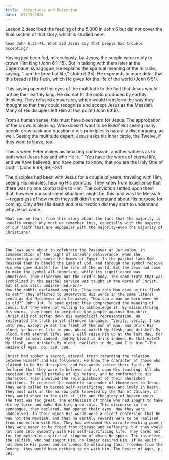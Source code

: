 ```yaml
---
title:  Acceptance and Rejection
date:  05/11/2024
---
```


Lesson 2 described the feeding of the 5,000 in John 6 but did not cover the final section of that story, which is studied here.

`Read John 6:51–71. What did Jesus say that people had trouble accepting?`

Having just been fed, miraculously, by Jesus, the people were ready to crown Him king (John 6:1–15). But in talking with them later at the Capernaum synagogue, He explains the spiritual meaning of the miracle, saying, “I am the bread of life,” (John 6:35). He expounds in more detail that this bread is His flesh, which He gives for the life of the world (John 6:51).

This saying opened the eyes of the multitude to the fact that Jesus would not be their earthly king. He did not fit the mold produced by earthly thinking. They refused conversion, which would transform the way they thought so that they could recognize and accept Jesus as the Messiah. Many of His disciples left Him at this point (John 6:66).

From a human sense, this must have been hard for Jesus. The approbation of the crowd is pleasing. Who doesn’t want to be liked? But seeing many people draw back and question one’s principles is naturally discouraging, as well. Seeing the multitude depart, Jesus asks his inner circle, the Twelve, if they want to leave, too.

This is when Peter makes his amazing confession, another witness as to both what Jesus has and who He is. “ ‘You have the words of eternal life, and we have believed, and have come to know, that you are the Holy One of God’ ” (John 6:68, 69, ESV).

The disciples had been with Jesus for a couple of years, traveling with Him, seeing His miracles, hearing His sermons. They knew from experience that there was no one comparable to Him. The conviction settled upon them that, however unusual some situations might be, this man was the Messiah—regardless of how much they still didn't understand about His purpose for coming. Only after His death and resurrection did they start to understand why Jesus came.

`What can we learn from this story about the fact that the majority is usually wrong? Why must we remember this, especially with the aspects of our faith that are unpopular with the ­majority—even the majority of Christians?`

---

```=Additional Reading: Selected Quotes from Ellen G. White

The Jews were about to celebrate the Passover at Jerusalem, in commemoration of the night of Israel’s deliverance, when the destroying angel smote the homes of Egypt. In the paschal lamb God desired them to behold the Lamb of God, and through the symbol receive Him who gave Himself for the life of the world. But the Jews had come to make the symbol all-important, while its significance was unnoticed. They discerned not the Lord’s body. The same truth that was symbolized in the paschal service was taught in the words of Christ. But it was still undiscerned.<br/>
Now the rabbis exclaimed angrily, “How can this Man give us His flesh to eat?” They affected to understand His words in the same literal sense as did Nicodemus when he asked, “How can a man be born when he is old?” John 3:4. To some extent they comprehended the meaning of Jesus, but they were not willing to acknowledge it. By misconstruing His words, they hoped to prejudice the people against Him.<br/>
Christ did not soften down His symbolical representation. He reiterated the truth in yet stronger language: “Verily, verily, I say unto you, Except ye eat the flesh of the Son of man, and drink His blood, ye have no life in you. Whoso eateth My flesh, and drinketh My blood, hath eternal life; and I will raise him up at the last day. For My flesh is meat indeed, and My blood is drink indeed. He that eateth My flesh, and drinketh My blood, dwelleth in Me, and I in him.”—The Desire of Ages, pp. 388, 389.

Christ had spoken a sacred, eternal truth regarding the relation between Himself and His followers. He knew the character of those who claimed to be His disciples, and His words tested their faith. He declared that they were to believe and act upon His teaching. All who received Him would partake of His nature, and be conformed to His character. This involved the relinquishment of their cherished ambitions. It required the complete surrender of themselves to Jesus. They were called to become self-sacrificing, meek and lowly in heart. They must walk in the narrow path traveled by the Man of Calvary, if they would share in the gift of life and the glory of heaven.<br/>
The test was too great. The enthusiasm of those who had sought to take Him by force and make Him king grew cold. This discourse in the synagogue, they declared, had opened their eyes. Now they were undeceived. In their minds His words were a direct confession that He was not the Messiah, and that no earthly rewards were to be realized from connection with Him. They had welcomed His miracle-working power; they were eager to be freed from disease and suffering; but they would not come into sympathy with His self-sacrificing life. They cared not for the mysterious spiritual kingdom of which He spoke. The insincere, the selfish, who had sought Him, no longer desired Him. If He would not devote His power and influence to obtaining their freedom from the Romans, they would have nothing to do with Him.—The Desire of Ages, p. 391.
```